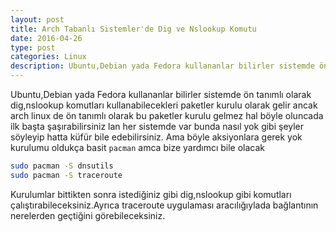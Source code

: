 ```yaml
---
layout: post
title: Arch Tabanlı Sistemler'de Dig ve Nslookup Komutu
date: 2016-04-26
type: post
categories: Linux
description: Ubuntu,Debian yada Fedora kullananlar bilirler sistemde ön tanımlı olarak dig,nslookup komutları
---
```


Ubuntu,Debian yada Fedora kullananlar bilirler sistemde ön tanımlı olarak dig,nslookup komutları kullanabilecekleri paketler kurulu olarak gelir ancak arch linux de ön tanımlı olarak bu paketler kurulu gelmez hal böyle oluncada ilk başta şaşırabilirsiniz lan her sistemde var bunda nasıl yok gibi şeyler söyleyip hatta küfür bile edebilirsiniz. Ama böyle aksiyonlara gerek yok kurulumu oldukça basit `pacman` amca bize yardımcı bile olacak


```bash
sudo pacman -S dnsutils
sudo pacman -S traceroute
```

Kurulumlar bittikten sonra istediğiniz gibi dig,nslookup gibi komutları çalıştırabileceksiniz.Ayrıca traceroute uygulaması aracılığıylada bağlantının nerelerden geçtiğini görebileceksiniz.
